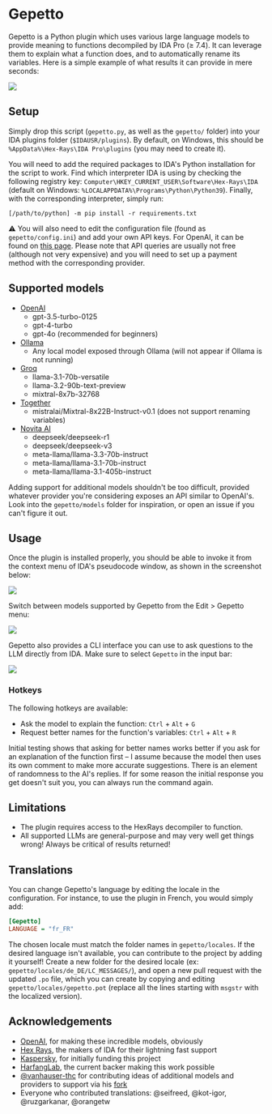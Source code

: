 # Gepetto

Gepetto is a Python plugin which uses various large language models to provide meaning to functions 
decompiled by IDA Pro (≥ 7.4). It can leverage them to explain what a function does, and to automatically 
rename its variables. Here is a simple example of what results it can provide in mere seconds:

![](https://github.com/JusticeRage/Gepetto/blob/main/readme/comparison.png?raw=true)

## Setup

Simply drop this script (`gepetto.py`, as well as the `gepetto/` folder) into your IDA plugins folder (`$IDAUSR/plugins`). 
By default, on Windows, this should be `%AppData%\Hex-Rays\IDA Pro\plugins` (you may need to create it).

You will need to add the required packages to IDA's Python installation for the script to work.
Find which interpreter IDA is using by checking the following registry key: 
`Computer\HKEY_CURRENT_USER\Software\Hex-Rays\IDA` (default on Windows: `%LOCALAPPDATA%\Programs\Python\Python39`).
Finally, with the corresponding interpreter, simply run: 

```
[/path/to/python] -m pip install -r requirements.txt
```

⚠️ You will also need to edit the configuration file (found as `gepetto/config.ini`) and add your own API keys. For 
OpenAI, it can be found on [this page](https://beta.openai.com/account/api-keys).
Please note that API queries are usually not free (although not very expensive) and you will need to set up a payment 
method with the corresponding provider.

## Supported models

- [OpenAI](https://playground.openai.com/)
  - gpt-3.5-turbo-0125
  - gpt-4-turbo
  - gpt-4o (recommended for beginners)
- [Ollama](https://ollama.com/)
  - Any local model exposed through Ollama (will not appear if Ollama is not running)
- [Groq](https://console.groq.com/playground)
  - llama-3.1-70b-versatile
  - llama-3.2-90b-text-preview
  - mixtral-8x7b-32768
- [Together](https://api.together.ai/)
  - mistralai/Mixtral-8x22B-Instruct-v0.1 (does not support renaming variables)
- [Novita AI](https://novita.ai/)
  - deepseek/deepseek-r1
  - deepseek/deepseek-v3
  - meta-llama/llama-3.3-70b-instruct
  - meta-llama/llama-3.1-70b-instruct
  - meta-llama/llama-3.1-405b-instruct

Adding support for additional models shouldn't be too difficult, provided whatever provider you're considering exposes
an API similar to OpenAI's. Look into the `gepetto/models` folder for inspiration, or open an issue if you can't figure
it out.

## Usage

Once the plugin is installed properly, you should be able to invoke it from the context menu of IDA's pseudocode window,
as shown in the screenshot below:

![](https://github.com/JusticeRage/Gepetto/blob/main/readme/usage.png?raw=true)

Switch between models supported by Gepetto from the Edit > Gepetto menu:

![](https://github.com/JusticeRage/Gepetto/blob/main/readme/select_model.png?raw=true)

Gepetto also provides a CLI interface you can use to ask questions to the LLM directly from IDA. Make sure to select
`Gepetto` in the input bar:

![](https://github.com/JusticeRage/Gepetto/blob/main/readme/cli.png?raw=true)

### Hotkeys

The following hotkeys are available:

- Ask the model to explain the function: `Ctrl` + `Alt` + `G`
- Request better names for the function's variables: `Ctrl` + `Alt` + `R`

Initial testing shows that asking for better names works better if you ask for an explanation of the function first – I
assume because the model then uses its own comment to make more accurate suggestions.
There is an element of randomness to the AI's replies. If for some reason the initial response you get doesn't suit you,
you can always run the command again.

## Limitations

- The plugin requires access to the HexRays decompiler to function.
- All supported LLMs are general-purpose and may very well get things wrong! Always be 
  critical of results returned!

## Translations

You can change Gepetto's language by editing the locale in the configuration. For instance, to use the plugin
in French, you would simply add:

```ini
[Gepetto]
LANGUAGE = "fr_FR"
```

The chosen locale must match the folder names in `gepetto/locales`. If the desired language isn't available,
you can contribute to the project by adding it yourself! Create a new folder for the desired locale
(ex: `gepetto/locales/de_DE/LC_MESSAGES/`), and open a new pull request with the updated `.po` file, which you can
create by copying and editing `gepetto/locales/gepetto.pot` (replace all the lines starting with `msgstr` with the
localized version).  

## Acknowledgements

- [OpenAI](https://openai.com), for making these incredible models, obviously
- [Hex Rays](https://hex-rays.com/), the makers of IDA for their lightning fast support
- [Kaspersky](https://kaspersky.com), for initially funding this project
- [HarfangLab](https://harfanglab.io/), the current backer making this work possible
- [@vanhauser-thc](https://github.com/vanhauser-thc) for contributing ideas of additional models and providers to support via his [fork](https://github.com/vanhauser-thc/gepetto/)
- Everyone who contributed translations: @seifreed, @kot-igor, @ruzgarkanar, @orangetw
